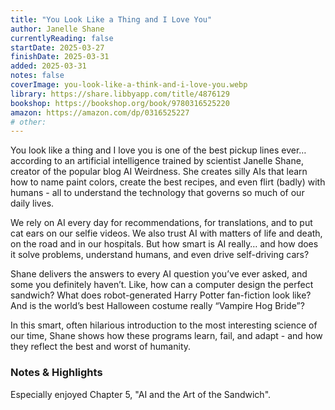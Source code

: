 ```yaml
---
title: "You Look Like a Thing and I Love You"
author: Janelle Shane
currentlyReading: false
startDate: 2025-03-27
finishDate: 2025-03-31
added: 2025-03-31
notes: false
coverImage: you-look-like-a-think-and-i-love-you.webp
library: https://share.libbyapp.com/title/4876129
bookshop: https://bookshop.org/book/9780316525220
amazon: https://amazon.com/dp/0316525227
# other: 
---
```


You look like a thing and I love you is one of the best pickup lines ever… according to an artificial intelligence trained by scientist Janelle Shane, creator of the popular blog AI Weirdness. She creates silly AIs that learn how to name paint colors, create the best recipes, and even flirt (badly) with humans - all to understand the technology that governs so much of our daily lives.  

We rely on AI every day for recommendations, for translations, and to put cat ears on our selfie videos. We also trust AI with matters of life and death, on the road and in our hospitals. But how smart is AI really… and how does it solve problems, understand humans, and even drive self-driving cars?  

Shane delivers the answers to every AI question you’ve ever asked, and some you definitely haven’t. Like, how can a computer design the perfect sandwich? What does robot-generated Harry Potter fan-fiction look like? And is the world’s best Halloween costume really “Vampire Hog Bride”?  

In this smart, often hilarious introduction to the most interesting science of our time, Shane shows how these programs learn, fail, and adapt - and how they reflect the best and worst of humanity.  

### Notes & Highlights
Especially enjoyed Chapter 5, "AI and the Art of the Sandwich".